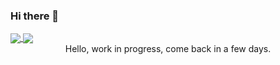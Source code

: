 ### Hi there 👋

<a href="https://github.com/anuraghazra/github-readme-stats">
  <img align="center" src="https://github-readme-stats.vercel.app/api?username=Emaleth&count_private=true&include_all_commits=true&show_icons=true&title_color=#e5b083&text_color=#fbf7f3&icon_color=#e5b083&bg_color=#426e5d" />
</a>
<a href="https://github.com/anuraghazra/github-readme-stats">
  <img align="center" src="https://github-readme-stats.vercel.app/api/top-langs/?username=Emaleth&layout=compact&title_color=#e5b083&text_color=#fbf7f3&icon_color=#e5b083&bg_color=#426e5d" />
</a>

<center>Hello, work in progress, come back in a few days.</center>

